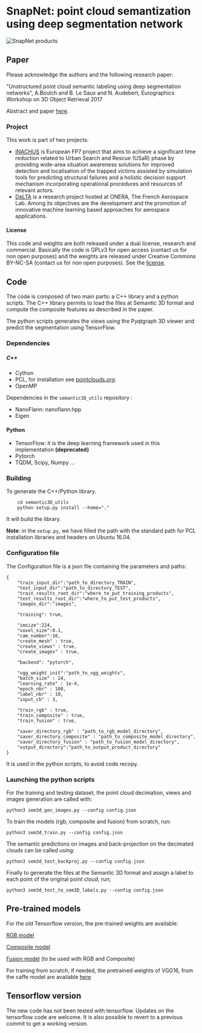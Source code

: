 # SnapNet: point cloud semantization using deep segmentation network


![SnapNet products](./doc/snapnet_00.png)

## Paper

Please acknowledge the authors and the following research paper:

"Unstructured point cloud semantic labeling using deep segmentation networks", A.Boulch and B. Le Saux and N. Audebert, Eurographics Workshop on 3D Object Retrieval 2017

Abstract and paper [here](http://www.boulch.eu/publications/2017-3DOR-snapnet).

### Project

This work is part of two projects:
- [INACHUS](www.inachus.eu) is European FP7 project that aims to achieve a significant time reduction related to Urban Search and Rescue (USaR) phase by providing wide-area situation awareness solutions for improved detection and localisation of the trapped victims assisted by simulation tools for predicting structural failures and a holistic decision support mechanism incorporating operational procedures and resources of relevant actors.
- [DeLTA](delta-onera.github.io) is a research project hosted at ONERA, The French Aerospace Lab. Among its objectives are the development and the promotion of innovative machine learning based approaches for aerospace applications.

#### License

This code and weights are both released under a dual license, research and commercial.
Basically the code is GPLv3 for open access (contact us for non open purposes) and the weights are released under Creative Commons BY-NC-SA (contact us for non open purposes).
See the [license](LICENSE.md).

## Code

The code is composed of two main parts: a C++ library and a python scripts. The C++ library permits to load the files at Semantic 3D format and compute the composite features as described in the paper.

The python scripts generates the views using the Pyqtgraph 3D viewer and predict the segmentation using TensorFlow.

### Dependencies

##### C++
- Cython
- PCL, for installation see [pointclouds.org](pointclouds.org).
- OpenMP

Dependencies in the ```semantic3D_utils``` repository : 
- NanoFlann: nanoflann.hpp
- Eigen

#### Python
- TensorFlow: it is the deep learning framework used in this implementation **(deprecated)**
- Pytorch
- TQDM, Scipy, Numpy ...

### Building

To generate the C++/Python library.
```
    cd semantic3D_utils
    python setup.py install --home="."
```

It will build the library.

**Note**: in the ```setup.py```, we have filled the path with the standard path for PCL installation libraries and headers on Ubuntu 16.04.

### Configuration file

The Configuration file is a json file containing the parameters and paths:

    {
        "train_input_dir":"path_to_directory_TRAIN",
        "test_input_dir":"path_to_directory_TEST",
        "train_results_root_dir":"where_to_put_training_products",
        "test_results_root_dir":"where_to_put_test_products",
        "images_dir":"images",

        "training": true,

        "imsize":224,
        "voxel_size":0.1,
        "cam_number":10,
        "create_mesh" : true,
        "create_views" : true,
        "create_images" : true,

        "backend": "pytorch",

        "vgg_weight_init":"path_to_vgg_weights",
        "batch_size" : 24,
        "learning_rate" : 1e-4,
        "epoch_nbr" : 100,
        "label_nbr" : 10,
        "input_ch" : 3,

        "train_rgb" : true,
        "train_composite" : true,
        "train_fusion" : true,

        "saver_directory_rgb" : "path_to_rgb_model_directory",
        "saver_directory_composite" : "path_to_composite_model_directory",
        "saver_directory_fusion" : "path_to_fusion_model_directory",
        "output_directory":"path_to_output_product_directory"
    }

It is used in the python scripts, to avoid code recopy.


### Launching the python scripts

For the training and testing dataset, the point cloud decimation, views and images generation are called with:

    python3 sem3d_gen_images.py --config config.json

To train the models (rgb, composite and fusion) from scratch, run:

    python3 sem3d_train.py --config config.json

The semantic predictions on images and back-projection on the decimated clouds can be called using:

    python3 sem3d_test_backproj.py --config config.json

Finally to generate the files at the Semantic 3D format and assign a label to each point of the original point cloud, run;

    python3 sem3d_test_to_sem3D_labels.py --config config.json

## Pre-trained models

For the old Tensorflow version, the pre-trained weights are available:

  [RGB model](https://drive.google.com/open?id=0B6IogDVqG75WY0tyWmtzbU1qSDg)

  [Composite model](https://drive.google.com/open?id=0B6IogDVqG75WdVRkNDhjSE5OR0E)

  [Fusion model](https://drive.google.com/open?id=0B6IogDVqG75WRjg2OEVMUmUyRWc) (to be used with RGB and Composite)


For training from scratch, if needed, the pretrained weights of VGG16, from the caffe model are available [here](https://drive.google.com/open?id=1kw-G7gH0II3wt2o30kivTNpgD9c_udm1)


## Tensorflow version

The new code has not been tested with tensorflow. Updates on the tensorflow code are welcome.
It is also possible to revert to a previous commit to get a working version.
